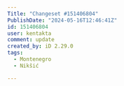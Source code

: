 ```yaml
---
Title: "Changeset #151406804"
PublishDate: "2024-05-16T12:46:41Z"
id: 151406804
user: kentakta
comment: update
created_by: iD 2.29.0
tags:
  - Montenegro
  - Nikšić

---
```

